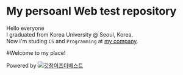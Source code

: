 # My persoanl Web test repository

Hello everyone  
I graduated from Korea University @ Seoul, Korea.  
Now i'm studing `CS` and `Programming` at [my company](http://lgcns.co.kr/LGCNS.GHP.Main/Etc/SiteMain).

#Welcome to my place!

Powered by
[![갓창이즈더베스트](http://lgcns.co.kr/Content/20100825_V1/Images/img_logo01.gif)](https://taehyouklim.github.io/Godchang/web/GODchang.html )
